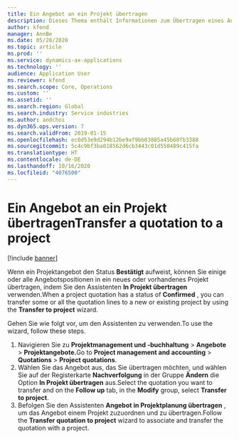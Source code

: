 ```yaml
---
title: Ein Angebot an ein Projekt übertragen
description: Dieses Thema enthält Informationen zum Übertragen eines Angebots auf ein neues oder vorhandenes Projekt.
author: kfend
manager: AnnBe
ms.date: 05/28/2020
ms.topic: article
ms.prod: ''
ms.service: dynamics-ax-applications
ms.technology: ''
audience: Application User
ms.reviewer: kfend
ms.search.scope: Core, Operations
ms.custom: ''
ms.assetid: ''
ms.search.region: Global
ms.search.industry: Service industries
ms.author: andchoi
ms.dyn365.ops.version: 7
ms.search.validFrom: 2019-01-15
ms.openlocfilehash: ec0d53e9d294b12be9af9bb03885a45b68fb3388
ms.sourcegitcommit: 5c4c9bf3ba018562d6cb3443c01d550489c415fa
ms.translationtype: HT
ms.contentlocale: de-DE
ms.lasthandoff: 10/16/2020
ms.locfileid: "4076500"
---
```

# <a name="transfer-a-quotation-to-a-project"></a><span data-ttu-id="2b211-103">Ein Angebot an ein Projekt übertragen</span><span class="sxs-lookup"><span data-stu-id="2b211-103">Transfer a quotation to a project</span></span>

[!include [banner](../includes/banner.md)]

<span data-ttu-id="2b211-104">Wenn ein Projektangebot den Status **Bestätigt** aufweist, können Sie einige oder alle Angebotspositionen in ein neues oder vorhandenes Projekt übertragen, indem Sie den Assistenten **In Projekt übertragen** verwenden.</span><span class="sxs-lookup"><span data-stu-id="2b211-104">When a project quotation has a status of **Confirmed** , you can transfer some or all the quotation lines to a new or existing project by using the **Transfer to project** wizard.</span></span> 

<span data-ttu-id="2b211-105">Gehen Sie wie folgt vor, um den Assistenten zu verwenden.</span><span class="sxs-lookup"><span data-stu-id="2b211-105">To use the wizard, follow these steps.</span></span>

1. <span data-ttu-id="2b211-106">Navigieren Sie zu **Projektmanagement und -buchhaltung** > **Angebote** > **Projektangebote.**</span><span class="sxs-lookup"><span data-stu-id="2b211-106">Go to **Project management and accounting** > **Quotations** > **Project quotations**.</span></span>
2. <span data-ttu-id="2b211-107">Wählen Sie das Angebot aus, das Sie übertragen möchten, und wählen Sie auf der Registerkarte **Nachverfolgung** in der Gruppe **Ändern** die Option **In Projekt übertragen** aus.</span><span class="sxs-lookup"><span data-stu-id="2b211-107">Select the quotation you want to transfer and on the **Follow up** tab, in the **Modify** group, select **Transfer to project**.</span></span>
3. <span data-ttu-id="2b211-108">Befolgen Sie den Assistenten **Angebot in Projektplanung übertragen** , um das Angebot einem Projekt zuzuordnen und zu übertragen.</span><span class="sxs-lookup"><span data-stu-id="2b211-108">Follow the **Transfer quotation to project** wizard to associate and transfer the quotation with a project.</span></span>
